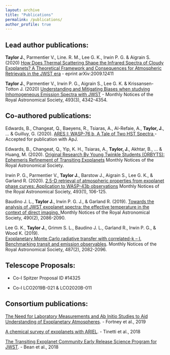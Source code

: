```yaml
---
layout: archive
title: "Publications"
permalink: /publications/
author_profile: true
---
```


## Lead author publications:

**Taylor J.**, Parmentier V., Line. R. M., Lee G. K., Irwin P. G. & Aigrain S. (2020) <a href="https://ui.adsabs.harvard.edu/abs/2020arXiv200912411T/abstract">How Does Thermal Scattering Shape the Infrared Spectra of Cloudy Exoplanets? A Theoretical Framework and Consequences for Atmospheric Retrievals in the JWST era</a> - eprint arXiv:2009.12411

**Taylor J.**, Parmentier V., Irwin P. G., Aigrain S., Lee G. K. & Krissansen-Totton J. (2020) <a href="https://academic.oup.com/mnras/article-abstract/493/3/4342/5766315?redirectedFrom=fulltext">Understanding and Mitigating Biases when studying Inhomogeneous Emission Spectra with JWST</a> - Monthly Notices of the Royal Astronomical Society, 493(3), 4342-4354.

## Co-authored publications:

Edwards, B., Changeat, Q., Baeyens, R., Tsiaras, A., Al-Refaie, A., **Taylor, J.**, ... & Guilluy, G. (2020). <a href="https://arxiv.org/pdf/2005.02374.pdf">ARES I: WASP-76 b, A Tale of Two HST Spectra
</a> - Accepted for publication with ApJ.

Edwards, B., Changeat, Q., Yip, K. H., Tsiaras, A., **Taylor, J.**, Akhtar, B., ... & Huang, M. (2020). <a href="https://arxiv.org/pdf/2005.01684.pdf">Original Research By Young Twinkle Students (ORBYTS): Ephemeris Refinement of Transiting Exoplanets</a> Monthly Notices of the Royal Astronomical Society.

Irwin P. G., Parmentier V., **Taylor J.**, Barstow J., Aigrain S., Lee G. K., & Garland R. (2020). <a href="https://academic.oup.com/mnras/advance-article-abstract/doi/10.1093/mnras/staa238/5715917?redirectedFrom=fulltext">2.5-D retrieval of atmospheric properties from exoplanet phase curves: Application to WASP-43b observations</a> Monthly Notices of the Royal Astronomical Society, 493(1), 106-125.

Baudino J. L., **Taylor J.**, Irwin P. G. J., & Garland R. (2019). <a href="https://doi.org/10.1093/mnras/stz2764"> Towards the analysis of JWST exoplanet spectra: the effective temperature in the context of direct imaging. </a> Monthly Notices of the Royal Astronomical Society, 490(2), 2086-2090.

Lee G. K., **Taylor J.**, Grimm S. L., Baudino J. L., Garland R., Irwin P. G., & Wood K. (2019).  
<a href="https://academic.oup.com/mnras/article-abstract/487/2/2082/5497934?redirectedFrom=fulltext">Exoplanetary Monte Carlo radiative transfer with correlated-k – I. Benchmarking transit and emission observables</a>. Monthly Notices of the Royal Astronomical Society, 487(2), 2082-2096.

## Telescope Proposals:
- Co-I Spitzer Proposal ID #14325

- Co-I LCO2019B-021 & LCO2020B-011

## Consortium publications:

<a href="http://arxiv.org/abs/1905.07064v1">The Need for Laboratory Measurements and Ab Initio Studies to Aid Understanding of Exoplanetary Atmospheres</a>. - Fortney et al., 2019

<a href="https://doi.org/10.1007/s10686-018-9598-x">A chemical survey of exoplanets with ARIEL</a>. - Tinetti et al., 2018

<a href="https://doi.org/10.1088/1538-3873/aadbf3">The Transiting Exoplanet Community Early Release Science Program for JWST</a>. - Bean et al., 2018
